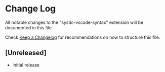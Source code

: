 # Change Log

All notable changes to the "sysdc-vscode-syntax" extension will be documented in this file.

Check [Keep a Changelog](http://keepachangelog.com/) for recommendations on how to structure this file.

## [Unreleased]

- Initial release